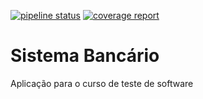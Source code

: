 [![pipeline status](https://gitlab.setic.ufsc.br/lucas.pereira/projeto-de-teste/badges/master/pipeline.svg)](https://gitlab.setic.ufsc.br/lucas.pereira/projeto-de-teste/commits/master)
[![coverage report](https://gitlab.setic.ufsc.br/lucas.pereira/projeto-de-teste/badges/master/coverage.svg)](https://gitlab.setic.ufsc.br/lucas.pereira/projeto-de-teste/commits/master)

Sistema Bancário
===

Aplicação para o curso de teste de software
